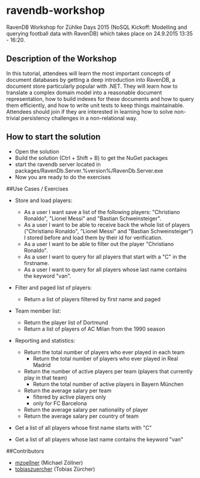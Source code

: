 # ravendb-workshop
RavenDB Workshop for Zühlke Days 2015 (NoSQL Kickoff: Modelling and querying football data with RavenDB) which takes place on 24.9.2015 13:35 - 16:20.

## Description of the Workshop
In this tutorial, attendees will learn the most important concepts of document databases by getting a deep introduction into RavenDB, a document store particularly popular with .NET. They will learn how to translate a complex domain model into a reasonable document representation, how to build indexes for these documents and how to query them efficiently, and how to write unit tests to keep things maintainable. Attendees should join if they are interested in learning how to solve non-trivial persistency challenges in a non-relational way.

## How to start the solution
* Open the solution
* Build the solution (Ctrl + Shift + B) to get the NuGet packages
* start the ravendb server located in packages/RavenDb.Server.%version%/RavenDb.Server.exe
* Now you are ready to do the exercises

##Use Cases / Exercises

* Store and load players:
	* As a user I want save a list of the following players: "Christiano Ronaldo", "Lionel Messi" and "Bastian Schweinsteiger".
	* As a user I want to be able to receive back the whole list of players ("Christiano Ronaldo", "Lionel Messi" and "Bastian Schweinsteiger") I stored before and load them by their id for verification. 
	* As a user I want to be able to filter out the player "Christiano Ronaldo".
	* As a user I want to query for all players that start with a "C" in the firstname.
	* As a user I want to query for all players whose last name contains the keyword "van".
* Filter and paged list of players:
	* Return a list of players filtered by first name and paged
* Team member list:
	* Return the player list of Dortmund
	* Return a list of players of AC Milan from the 1990 season
* Reporting and statistics:
	* Return the total number of players who ever played in each team
		* Return the total number of players who ever played in Real Madrid
	* Return the number of active players per team (players that currently play in that team)
		* Return the total number of active players in Bayern München
	* Return the average salary per team
		* filtered by active players only
		* only for FC Barcelona
	* Return the average salary per nationality of player
	* Return the average salary per country of team


* Get a list of all players whose first name starts with "C"
* Get a list of all players whose last name contains the keyword "van"

##Contributors
- [mzoellner](https://github.com/mzoellner) (Michael Zöllner)
- [tobiaszuercher](https://github.com/tobiaszuercher) (Tobias Zürcher)
